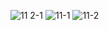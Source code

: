 ![11 2-1](https://cloud.githubusercontent.com/assets/16949849/14374380/a744c2a4-fd72-11e5-8444-325d1f84c516.JPG)
![11-1](https://cloud.githubusercontent.com/assets/16949849/14374381/a746106e-fd72-11e5-820d-42e92f98b85c.JPG)
![11-2](https://cloud.githubusercontent.com/assets/16949849/14374382/a7493924-fd72-11e5-9068-3402eb233215.JPG)
